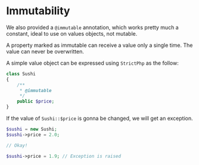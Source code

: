 # Immutability

We also provided a `@immutable` annotation, which works pretty much a constant, ideal to use on values objects, not mutable.

A property marked as immutable can receive a value only a single time. The value can never be overwritten.

A simple value object can be expressed using `StrictPhp` as the follow:

```php
class Sushi
{
    /**
     * @immutable
     */
    public $price;
}
```

If the value of `Sushi::$price` is gonna be changed, we will get an exception.

```php
$sushi = new Sushi;
$sushi->price = 2.0;

// Okay!

$sushi->price = 1.9; // Exception is raised

```
